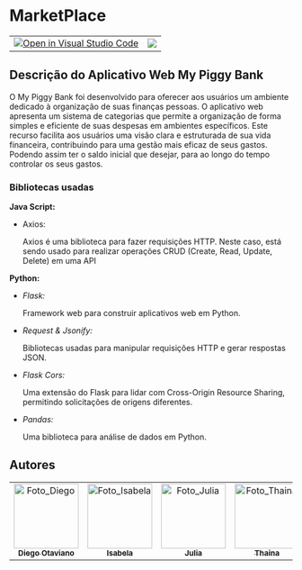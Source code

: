 # MarketPlace

<table>
<tr>
    <td align="center">
        <a href="https://open.vscode.dev/diegorkkj/marketplace">
        <img src="https://classroom.github.com/assets/open-in-vscode-718a45dd9cf7e7f842a935f5ebbe5719a5e09af4491e668f4dbf3b35d5cca122.svg" alt="Open in Visual Studio Code">
        </a>
    </td>
    <td align="center">
        <img src="https://img.shields.io/static/v1?label=STATUS&message=%20Finalizado&color=blue&style=for-the-badge&logo=REACT"/>
    </td>
</tr>
</table>

## **Descrição do Aplicativo Web My Piggy Bank**

O My Piggy Bank foi desenvolvido para oferecer aos usuários um ambiente dedicado à organização de suas finanças pessoas. O aplicativo web apresenta um sistema de categorias que permite a organização de forma simples e eficiente de suas despesas em ambientes específicos. Este recurso facilita aos usuários uma visão clara e estruturada de sua vida financeira, contribuindo para uma gestão mais eficaz de seus gastos. Podendo assim ter o saldo inicial que desejar, para ao longo do tempo controlar os seus gastos.

### Bibliotecas usadas

**Java Script:**

- Axios:
    
    Axios é uma biblioteca para fazer requisições HTTP. Neste caso, está sendo usado para realizar operações CRUD (Create, Read, Update, Delete) em uma API
    

**Python:**

- *Flask:*
    
    Framework web para construir aplicativos web em Python.
    
- *Request & Jsonify:*
    
    Bibliotecas usadas para manipular requisições HTTP e gerar respostas JSON.
    
- *Flask Cors:*
    
    Uma extensão do Flask para lidar com Cross-Origin Resource Sharing, permitindo solicitações de origens diferentes.
    
- *Pandas:*
    
    Uma biblioteca para análise de dados em Python.

## Autores

<div align="center">
    <table>
    <tr>
        <td align="center" >
        <a href="https://github.com/diegorkkj">
            <img src="https://avatars.githubusercontent.com/diegorkkj" width="115px;" alt="Foto_Diego"/><br>
            <sub>
            <b>Diego Otaviano</b>
            </sub>
        </a>
        </td>
        <td align="center">
        <a href="https://github.com/anjosisa">
            <img src="https://avatars.githubusercontent.com/anjosisa" width="115px;" alt="Foto_Isabela"/><br>
            <sub>
            <b>Isabela</b>
            </sub>
        </a>
        </td>
        <td align="center">
        <a href="https://github.com/julia-015">
            <img src="https://avatars.githubusercontent.com/julia-015" width="115px;" alt="Foto_Julia"/><br>
            <sub>
            <b>Julia</b>
            </sub>
        </a>
        </td>
        <td align="center">
        <a href="https://github.com/TH4YSZ">
            <img src="https://avatars.githubusercontent.com/TH4YSZ" width="115px;" alt="Foto_Thaina"/><br>
            <sub>
            <b>Thaina</b>
            </sub>
        </a>
        </td>
        <td align="center">
        <a href="https://github.com/RafaelaFatima16">
            <img src="https://avatars.githubusercontent.com/RafaelaFatima16" width="115px;" alt="Foto_Rafaela"/><br>
            <sub>
            <b>Rafaela</b>
            </sub>
        </a>
        </td>
    </tr>
    </table>
</div>
